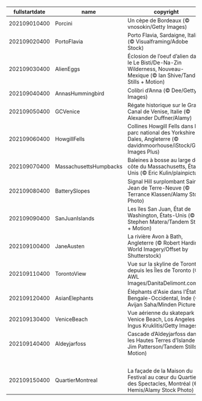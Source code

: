|fullstartdate|name|copyright|title|image|
|--|--|--|--|--|
202109010400|Porcini|Un cèpe de Bordeaux (© vnosokin/Getty Images)||![](/fr-CA/2021/09/202109010400Porcini.jpg)|
202109020400|PortoFlavia|Porto Flavia, Sardaigne, Italie (© Visualframing/Adobe Stock)||![](/fr-CA/2021/09/202109020400PortoFlavia.jpg)|
202109030400|AlienEggs|Éclosion de l’oeuf d’alien dans le Le Bisti/De-Na-Zin Wilderness, Nouveau-Mexique (© Ian Shive/Tandem Stills + Motion)||![](/fr-CA/2021/09/202109030400AlienEggs.jpg)|
202109040400|AnnasHummingbird|Colibri d’Anna (© Dee/Getty Images)||![](/fr-CA/2021/09/202109040400AnnasHummingbird.jpg)|
202109050400|GCVenice|Régate historique sur le Grand Canal de Venise, Italie (© Alexander Duffner/Alamy)||![](/fr-CA/2021/09/202109050400GCVenice.jpg)|
202109060400|HowgillFells|Collines Howgill Fells dans le parc national des Yorkshire Dales, Angleterre (© davidnmoorhouse/iStock/Getty Images Plus)||![](/fr-CA/2021/09/202109060400HowgillFells.jpg)|
202109070400|MassachusettsHumpbacks|Baleines à bosse au large de la côte du Massachusetts, États-Unis (© Eric Kulin/plainpicture)||![](/fr-CA/2021/09/202109070400MassachusettsHumpbacks.jpg)|
202109080400|BatterySlopes|Signal Hill surplombant Saint-Jean de Terre-Neuve (© Terrance Klassen/Alamy Stock Photo)||![](/fr-CA/2021/09/202109080400BatterySlopes.jpg)|
202109090400|SanJuanIslands|Les îles San Juan, État de Washington, États-Unis (© Stephen Matera/Tandem Stills + Motion)||![](/fr-CA/2021/09/202109090400SanJuanIslands.jpg)|
202109100400|JaneAusten|La rivière Avon à Bath, Angleterre (© Robert Harding World Imagery/Offset by Shutterstock)||![](/fr-CA/2021/09/202109100400JaneAusten.jpg)|
202109110400|TorontoView|Vue sur la skyline de Toronto depuis les Îles de Toronto (© AWL Images/DanitaDelimont.com)||![](/fr-CA/2021/09/202109110400TorontoView.jpg)|
202109120400|AsianElephants|Éléphants d'Asie dans l'État du Bengale-Occidental, Inde (© Avijan Saha/Minden Pictures)||![](/fr-CA/2021/09/202109120400AsianElephants.jpg)|
202109130400|VeniceBeach|Vue aérienne du skatepark de Venice Beach, Los Angeles (© Ingus Kruklitis/Getty Images)||![](/fr-CA/2021/09/202109130400VeniceBeach.jpg)|
202109140400|Aldeyjarfoss|Cascade d’Aldeyjarfoss dans les Hautes Terres d'Islande (© Jim Patterson/Tandem Stills + Motion)||![](/fr-CA/2021/09/202109140400Aldeyjarfoss.jpg)|
||||![](/fr-CA/2021/09/.jpg)|
202109150400|QuartierMontreal|La façade de la Maison du Festival au cœur du Quartier des Spectacles, Montréal (© Hemis/Alamy Stock Photo)||![](/fr-CA/2021/09/202109150400QuartierMontreal.jpg)|
